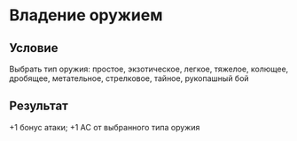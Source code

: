 # Владение оружием
## Условие
Выбрать тип оружия: простое, экзотическое, легкое, тяжелое, колющее, дробящее, метательное, стрелковое, тайное, рукопашный бой
## Результат
+1 бонус атаки; +1 АС от выбранного типа оружия